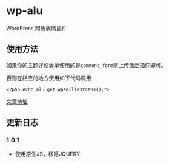 # wp-alu
WordPress 阿鲁表情插件


## 使用方法

如果你的主题评论表单使用的是`comment_form`则上传激活插件即可。

否则在相应的地方使用如下代码调用

`<?php echo alu_get_wpsmiliestrans();?>`


[文章地址]( https://fatesinger.com/77278)

## 更新日志

### 1.0.1

+ 使用原生JS，移除JQUERY